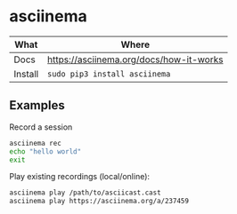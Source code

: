 # asciinema

| What    | Where                                     |
|---------|-------------------------------------------|
| Docs    | <https://asciinema.org/docs/how-it-works> |
| Install | `sudo pip3 install asciinema`             |

## Examples

Record a session

``` sh
asciinema rec
echo "hello world"
exit
```

Play existing recordings (local/online):

``` sh
asciinema play /path/to/asciicast.cast
asciinema play https://asciinema.org/a/237459
```

